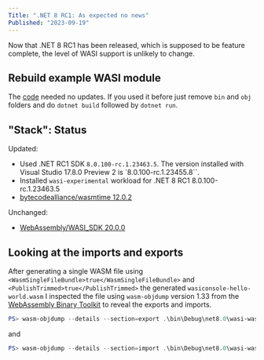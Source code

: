 ```yaml
---
Title: ".NET 8 RC1: As expected no news"
Published: "2023-09-19"
---
```

Now that .NET 8 RC1 has been released, which is supposed to be feature complete,
the level of WASI support is unlikely to change.

<!-- excerpt -->

## Rebuild example WASI module

The [code](https://github.com/henrikrxn/webassembly-experiments/tree/main/wasiconsole-hello-world)
needed no updates. If you used it before just remove `bin` and `obj` folders and
do `dotnet build` followed by `dotnet run`.

## "Stack": Status

Updated:

- Used .NET RC1 SDK `8.0.100-rc.1.23463.5`.
  The version installed with Visual Studio 17.8.0 Preview 2 is `8.0.100-rc.1.23455.8``.
- Installed `wasi-experimental` workload for .NET 8 RC1 8.0.100-rc.1.23463.5
- [bytecodealliance/wasmtime 12.0.2](https://github.com/bytecodealliance/wasmtime/releases/tag/v12.0.2)

Unchanged:

- [WebAssembly/WASI_SDK 20.0.0](https://github.com/WebAssembly/wasi-sdk/releases/tag/wasi-sdk-20)

## Looking at the imports and exports

After generating a single WASM file using `<WasmSingleFileBundle>true</WasmSingleFileBundle>`
and `<PublishTrimmed>true</PublishTrimmed>` the generated `wasiconsole-hello-world.wasm`
I inspected the file using `wasm-objdump` version 1.33 from the [WebAssembly Binary Toolkit](https://github.com/WebAssembly/wabt)
to reveal the exports and imports.

```powershell
PS> wasm-objdump --details --section=export .\bin\Debug\net8.0\wasi-wasm\AppBundle\wasiconsole-hello-world.wasm
```

and

```powershell
PS> wasm-objdump --details --section=import .\bin\Debug\net8.0\wasi-wasm\AppBundle\wasiconsole-hello-world.wasm
```
